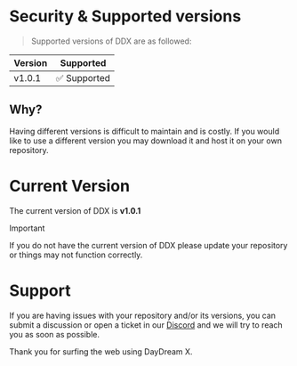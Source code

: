 # Security & Supported versions

> Supported versions of DDX are as followed:

| Version | Supported |
| ------- | --------- |
| v1.0.1  | ✅ Supported   |

## Why?

Having different versions is difficult to maintain and is costly. If you would
like to use a different version you may download it and host it on your own
repository.

# Current Version

The current version of DDX is **v1.0.1**

> [!IMPORTANT]
> If you do not have the current version of DDX please update
> your repository or things may not function correctly.

# Support

If you are having issues with your repository and/or its versions, you can
submit a discussion or open a ticket in our
[Discord](https://discord.night-x.com) and we will try to reach you as soon as possible.

Thank you for surfing the web using DayDream X.
